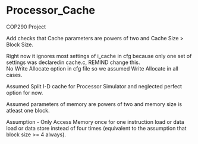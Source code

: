 # Processor_Cache
COP290 Project

Add checks that Cache parameters are powers of two and Cache Size > Block Size.

Right now it ignores most settings of i_cache in cfg because only one set of settings was declaredin cache.c, REMIND change this.  
No Write Allocate option in cfg file so we assumed Write Allocate in all cases.

Assumed Split I-D cache for Processor Simulator and neglected perfect option for now.

Assumed parameters of memory are powers of two and memory size is atleast one block.

Assumption - Only Access Memory once for one instruction load or data load or data store instead of four times (equivalent to the assumption that block size >= 4 always).
